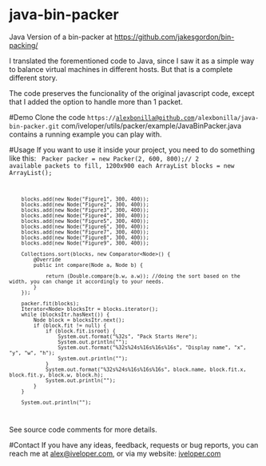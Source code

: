 # java-bin-packer
Java Version of a bin-packer at https://github.com/jakesgordon/bin-packing/

I translated the forementioned code to Java, since I saw it as a simple way to balance virtual machines in different hosts. But that is a complete different story.

The code preserves the funcionality of the original javascript code, except that I added the option to handle more than 1 packet.

#Demo
Clone the code 
<code>https://alexbonilla@github.com/alexbonilla/java-bin-packer.git</code>
com/iveloper/utils/packer/example/JavaBinPacker.java contains a running example you can play with.

#Usage
If you want to use it inside your project, you need to do something like this:
<code>
Packer packer = new Packer(2, 600, 800);// 2 available packets to fill, 1200x900 each
        ArrayList<Node> blocks = new ArrayList();

        blocks.add(new Node("Figure1", 300, 400));
        blocks.add(new Node("Figure2", 300, 400));
        blocks.add(new Node("Figure3", 300, 400));
        blocks.add(new Node("Figure4", 300, 400));
        blocks.add(new Node("Figure5", 300, 400));
        blocks.add(new Node("Figure6", 300, 400));
        blocks.add(new Node("Figure7", 300, 400));
        blocks.add(new Node("Figure8", 300, 400));
        blocks.add(new Node("Figure9", 300, 400));

        Collections.sort(blocks, new Comparator<Node>() {
            @Override
            public int compare(Node a, Node b) {

                return (Double.compare(b.w, a.w)); //doing the sort based on the width, you can change it accordingly to your needs.
            }
        });

        packer.fit(blocks);
        Iterator<Node> blocksItr = blocks.iterator();
        while (blocksItr.hasNext()) {
            Node block = blocksItr.next();
            if (block.fit != null) {
                if (block.fit.isroot) {
                    System.out.format("%32s", "Pack Starts Here");
                    System.out.println("");
                    System.out.format("%32s%24s%16s%16s%16s", "Display name", "x", "y", "w", "h");
                    System.out.println("");
                }
                System.out.format("%32s%24s%16s%16s%16s", block.name, block.fit.x, block.fit.y, block.w, block.h);
                System.out.println("");
            }
        }

        System.out.println("");
</code>

See source code comments for more details.

#Contact
If you have any ideas, feedback, requests or bug reports, you can reach me at <a href="mailto:alex@iveloper.com">alex@iveloper.com</a>, or via my website: <a href="http://iveloper.com/">iveloper.com</a>
